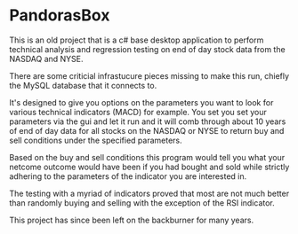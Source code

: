 # PandorasBox

This is an old project that is a c# base desktop application to perform technical analysis and regression testing on end of day stock data from the NASDAQ and NYSE. 

There are some criticial infrastucure pieces missing to make this run, chiefly the MySQL database that it connects to.

It's designed to give you options on the parameters you want to look for various technical indicators (MACD) for example. You set you set your parameters via the gui and let it run and it will comb through about 10 years of end of day data for all stocks on the NASDAQ or NYSE to return buy and sell conditions under the specified parameters.

Based on the buy and sell conditions this program would tell you what your netcome outcome would have been if you had bought and sold while strictly adhering to the parameters of the indicator you are interested in.

The testing with a myriad of indicators proved that most are not much better than randomly buying and selling with the exception of the RSI indicator.

This project has since been left on the backburner for many years. 
